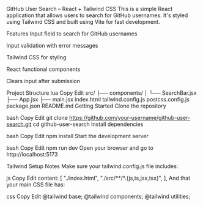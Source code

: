 GitHub User Search – React + Tailwind CSS
This is a simple React application that allows users to search for GitHub usernames. It's styled using Tailwind CSS and built using Vite for fast development.

Features
Input field to search for GitHub usernames

Input validation with error messages

Tailwind CSS for styling

React functional components

Clears input after submission

Project Structure
lua
Copy
Edit
src/
├── components/
│   └── SearchBar.jsx
├── App.jsx
├── main.jsx
index.html
tailwind.config.js
postcss.config.js
package.json
README.md
Getting Started
Clone the repository

bash
Copy
Edit
git clone https://github.com/your-username/github-user-search.git
cd github-user-search
Install dependencies

bash
Copy
Edit
npm install
Start the development server

bash
Copy
Edit
npm run dev
Open your browser and go to http://localhost:5173

Tailwind Setup Notes
Make sure your tailwind.config.js file includes:

js
Copy
Edit
content: [
  "./index.html",
  "./src/**/*.{js,ts,jsx,tsx}",
],
And that your main CSS file has:

css
Copy
Edit
@tailwind base;
@tailwind components;
@tailwind utilities;